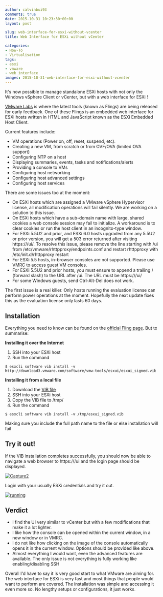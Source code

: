 ```yaml
---
author: calvinbui93
comments: true
date: 2015-10-31 10:23:30+00:00
layout: post

slug: web-interface-for-esxi-without-vcenter
title: Web Interface for ESXi without vCenter

categories:
- How-To
- Virtualisation
tags:
- esxi
- vmware
- web interface
images: 2015-10-31-web-interface-for-esxi-without-vcenter
---
```


It's now possible to manage standalone ESXi hosts with not only the Windows vSphere Client or vCenter, but with a web interface for ESXi !

<!-- more -->

[VMware Labs](https://labs.vmware.com/) is where the latest tools (known as Flings) are being released for early feedback. One of these Flings is an embedded web interface for ESXi hosts written in HTML and JavaScript known as the ESXi Embedded Host Client.

Current features include:

* VM operations (Power on, off, reset, suspend, etc).
* Creating a new VM, from scratch or from OVF/OVA (limited OVA support)
* Configuring NTP on a host
* Displaying summaries, events, tasks and notifications/alerts
* Providing a console to VMs
* Configuring host networking
* Configuring host advanced settings
* Configuring host services

There are some issues too at the moment:

* On ESXi hosts which are assigned a VMware vSphere Hypervisor license, all modification operations will fail silently. We are working on a solution to this issue.
* On ESXi hosts which have a sub-domain name with large, shared cookies a web console session may fail to initialize. A workaround is to clear cookies or run the host client in an incognito-type window.
* For ESXi 5.5U2 and prior, and ESXi 6.0 hosts upgraded from any 5.5U2 or prior version, you will get a 503 error returned after visiting https://<esxhost>/ui/. To resolve this issue, please remove the line starting with /ui from /etc/vmware/rhttpproxy/endpoints.conf and restart rhttpproxy with /etc/init.d/rhttpproxy restart
* For ESXi 5.5 hosts, in-browser consoles are not supported. Please use VMRC to access guest VM consoles.
* For ESXi 5.5U2 and prior hosts, you must ensure to append a trailing / (forward slash) to the URL after /ui. The URL must be https://<esxhost>/ui/
* For some Windows guests, send Ctrl-Alt-Del does not work.

The first issue is a real killer. Only hosts running the evaluation license can perform power operations at the moment. Hopefully the next update fixes this as the evaluation license only lasts 60 days.

## Installation

Everything you need to know can be found on the [official Fling page](https://labs.vmware.com/flings/esxi-embedded-host-client). But to summarise:

**Installing it over the Internet**

1. SSH into your ESXi host
2. Run the command

```terminal    
$ esxcli software vib install -v http://download3.vmware.com/software/vmw-tools/esxui/esxui_signed.vib
```

**Installing it from a local file**

  1. Download the [VIB file](http://download3.vmware.com/software/vmw-tools/esxui/esxui_signed.vib)
  2. SSH into your ESXi host
  3. Copy the VIB file to /tmp/
  4. Run the command

```terminal
$ esxcli software vib install -v /tmp/esxui_signed.vib
```

Making sure you include the full path name to the file or else installation will fail

## Try it out!

If the VIB installation completes successfully, you should now be able to navigate a web browser to https://<esxip>/ui and the login page should be displayed.

[![Capture2](/images/{{page.images}}/Capture2-300x291.png)](/images/{{page.images}}/Capture2.png)[
](/images/{{page.images}}/Capture2.png)

Login with your usually ESXi credentials and try it out.

[![running](/images/{{page.images}}/running-300x291.png)](/images/{{page.images}}/running.png)

## Verdict

* I find the UI very similar to vCenter but with a few modifications that make it a lot lighter.
* I like how the console can be opened within the current window, in a new window or in VMRC.
* I do not like how clicking on the image of the console automatically opens it in the current window. Options should be provided like above.
* Almost everything I would want, even the advanced features are available. The only issue is not everything is fully working like enabling/disabling SSH

Overall I'd have to say it is very good start to what VMware are aiming for. The web interface for ESXi is very fast and most things that people would want to perform are covered. The installation was simple and accessing it even more so. No lengthy setups or configurations, it just works.

